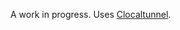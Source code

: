 A work in progress. Uses [Clocaltunnel][clocaltunnel-link].

[clocaltunnel-link]:https://github.com/bengl3rt/clocaltunnel